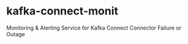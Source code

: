 # kafka-connect-monit
Monitoring &amp; Alerting Service for Kafka Connect Connector Failure or Outage
